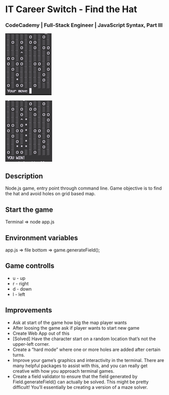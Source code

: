 # IT Career Switch - Find the Hat
### CodeCademy | Full-Stack Engineer | JavaScript Syntax, Part III

![](./Capture01.PNG)

![](./Capture02.PNG)

## Description
Node.js game, entry point through command line. Game objective is to find the hat and avoid holes on grid based map.

## Start the game
Terminal => node app.js

## Environment variables
app.js => file bottom => game.generateField();

## Game controlls
* u - up
* r - right
* d - down
* l - left

## Improvements
* Ask at start of the game how big the map player wants
* After loosing the game ask if player wants to start new game
* Create Web App out of this
* [Solved] Have the character start on a random location that’s not the upper-left corner.
* Create a “hard mode” where one or more holes are added after certain turns.
* Improve your game’s graphics and interactivity in the terminal. There are many helpful packages to assist with this, and you can really get creative with how you approach terminal games.
* Create a field validator to ensure that the field generated by Field.generateField() can actually be solved. This might be pretty difficult! You’ll essentially be creating a version of a maze solver.

